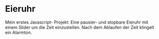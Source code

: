 # Eieruhr

Mein erstes Javascript- Projekt: Eine pausier- und stopbare Eieruhr mit einem Slider um die Zeit einzustellen. Nach dem Ablaufen der Zeit klingelt ein Alarmton. 
